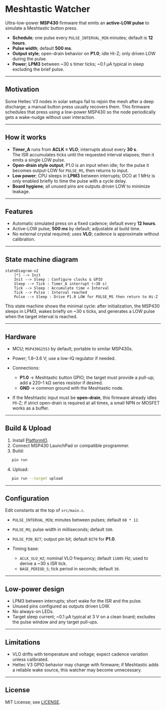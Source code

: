 # Meshtastic Watcher

Ultra-low-power **MSP430** firmware that emits an **active-LOW pulse** to simulate a Meshtastic button press.

- **Schedule**; one pulse every `PULSE_INTERVAL_MIN` minutes; default is **12 hours**.
- **Pulse width**; default **500 ms**.
- **Output style**; open-drain behavior on **P1.0**; idle Hi-Z; only driven LOW during the pulse.
- **Power**; **LPM3** between ~30 s timer ticks; ~0.1 µA typical in sleep excluding the brief pulse.

---

## Motivation

Some Heltec V3 nodes in solar setups fail to rejoin the mesh after a deep discharge; a manual button press usually recovers them. This firmware schedules that press using a low-power MSP430 so the node periodically gets a wake-nudge without user interaction.

---

## How it works

- **Timer_A** runs from **ACLK = VLO**; interrupts about every **30 s**.  
  The ISR accumulates ticks until the requested interval elapses; then it emits a single LOW pulse.
- **Open-drain style output**; P1.0 is an input when idle; for the pulse it becomes output-LOW for `PULSE_MS`, then returns to input.
- **Low power**; CPU sleeps in **LPM3** between interrupts; DCO at 1 MHz is only enabled briefly to time the pulse with a cycle delay.
- **Board hygiene**; all unused pins are outputs driven LOW to minimize leakage.

---

## Features

- Automatic simulated press on a fixed cadence; default every **12 hours**.
- Active-LOW pulse; **500 ms** by default; adjustable at build time.
- No external crystal required; uses **VLO**; cadence is approximate without calibration.

---

## State machine diagram

```mermaid
stateDiagram-v2
    [*] --> Init
    Init --> Sleep : Configure clocks & GPIO
    Sleep --> Tick : Timer_A interrupt (~30 s)
    Tick --> Sleep : Accumulate time < Interval
    Tick --> Pulse : Interval reached
    Pulse --> Sleep : Drive P1.0 LOW for PULSE_MS then return to Hi-Z
```

This state machine shows the minimal cycle: after initialization, the MSP430 sleeps in LPM3, wakes briefly on ~30 s ticks, and generates a LOW pulse when the target interval is reached.

---

## Hardware

* MCU; `MSP430G2553` by default; portable to similar MSP430s.
* Power; 1.8–3.6 V; use a low-IQ regulator if needed.
* Connections:

  * **P1.0** → Meshtastic button GPIO; the target must provide a pull-up; add a 220–1 kΩ series resistor if desired.
  * **GND** → common ground with the Meshtastic node.
* If the Meshtastic input must be **open-drain**, this firmware already idles Hi-Z; if strict open-drain is required at all times, a small NPN or MOSFET works as a buffer.

---

## Build & Upload

1. Install [PlatformIO](https://platformio.org/).
2. Connect MSP430 LaunchPad or compatible programmer.
3. Build:

```bash
   pio run
```

4. Upload:

```bash
   pio run --target upload
```

---

## Configuration

Edit constants at the top of `src/main.c`.

* `PULSE_INTERVAL_MIN`; minutes between pulses; default `60 * 12`.
* `PULSE_MS`; pulse width in milliseconds; default `500`.
* `PULSE_PIN_BIT`; output pin bit; default `BIT0` for **P1.0**.
* Timing base:

  * `ACLK_VLO_HZ`; nominal VLO frequency; default `11805` Hz; used to derive a ~30 s ISR tick.
  * `BASE_PERIOD_S`; tick period in seconds; default `30`.

---

## Low-power design

* LPM3 between interrupts; short wake for the ISR and the pulse.
* Unused pins configured as outputs driven LOW.
* No always-on LEDs.
* Target sleep current; ~0.1 µA typical at 3 V on a clean board; excludes the pulse window and any target pull-ups.

---

## Limitations

* VLO drifts with temperature and voltage; expect cadence variation unless calibrated.
* Heltec V3 GPIO behavior may change with firmware; if Meshtastic adds a reliable wake source, this watcher may become unnecessary.

---

## License

MIT License; see [LICENSE](LICENSE).
